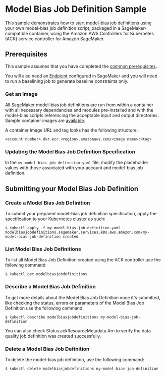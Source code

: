 # Model Bias Job Definition Sample

This sample demonstrates how to start model-bias job definitions using your own model-bias job definition script, packaged in a SageMaker-compatible container, using the Amazon AWS Controllers for Kubernetes (ACK) service controller for Amazon SageMaker.                     

## Prerequisites

This sample assumes that you have completed the [common prerequisites](/samples/README.md).

You will also need an [Endpoint](/samples/endpoint/README.md) configured in SageMaker and you will need to run a baselining job to generate baseline constraints only.

### Get an Image

All SageMaker model-bias job definitions are run from within a container with all necessary dependencies and modules pre-installed and with the model-bias scripts referencing the acceptable input and output directories. Sample container images are [available](https://docs.aws.amazon.com/sagemaker/latest/dg/sagemaker-algo-docker-registry-paths.html).

A container image URL and tag looks has the following structure:
```
<account number>.dkr.ecr.<region>.amazonaws.com/<image name>:<tag>
```

### Updating the Model Bias Job Definition Specification

In the `my-model-bias-job-definition.yaml` file, modify the placeholder values with those associated with your account and model-bias job definition.

## Submitting your Model Bias Job Definition

### Create a Model Bias Job Definition

To submit your prepared model-bias job definition specification, apply the specification to your Kubernetes cluster as such:
```
$ kubectl apply -f my-model-bias-job-definition.yaml
modelbiasjobdefinitions.sagemaker.services.k8s.aws.amazon.com/my-model-bias-job-definition created
```

### List Model Bias Job Definitions

To list all Model Bias Job Definition created using the ACK controller use the following command:
```
$ kubectl get modelbiasjobdefinitions
```

### Describe a Model Bias Job Definition

To get more details about the Model Bias Job Definition once it's submitted, like checking the status, errors or parameters of the Model Bias Job Definition use the following command:
```
$ kubectl describe modelbiasjobdefinitions my-model-bias-job-definition
```
You can also check Status.ackResourceMetadata.Arn to verify the data quality job definition was created successfully.

### Delete a Model Bias Job Definition

To delete the model-bias job definition, use the following command:
```
$ kubectl delete modelbiasjobdefinitions my-model-bias-job-definition
```